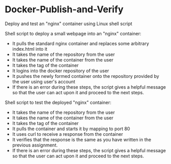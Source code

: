 # Docker-Publish-and-Verify
Deploy and test an "nginx" container using Linux shell script

Shell script to deploy a small webpage into an "nginx" container:
 - It pulls the standard nginx container and replaces some arbitrary index.html into it 
 - It takes the name of the repository from the user
 - It takes the name of the container from the user
 - It takes the tag of the container
 - It logins into the docker repository of the user
 - It pushes the newly formed container onto the repository provided by the user using user's account
 - If there is an error during these steps, the script gives a helpful message so that the user can act upon it and proceed to the next steps.

Shell script to test the deployed "nginx" container:
 - It takes the name of the repository from the user
 - It takes the name of the container from the user
 - It takes the tag of the container
 - It pulls the container and starts it by mapping to port 80
 - It uses curl to receive a response from the container
 - It verifies that the response is the same as you have written in the previous assignment. 
 - If there is an error during these steps, the script gives a helpful message so that the user can act upon it and proceed to the next steps.
